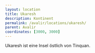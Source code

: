```yaml
---
layout: location
title: Ukaresh
description: Kontinent
permalink: /avalir/locations/ukaresh/
parent: Avalir
coordinates: [3000, 3000]
---
```


Ukaresh ist eine Insel östlich von Tinquan.
